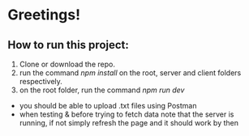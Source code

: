 # Greetings!

## How to run this project:

1. Clone or download the repo.
2. run the command <i>npm install</i> on the root, server and client folders respectively.
3. on the root folder, run the command <i>npm run dev</i>

- you should be able to upload .txt files using Postman
- when testing & before trying to fetch data note that the server is running, if not simply refresh the page and it should work by then
